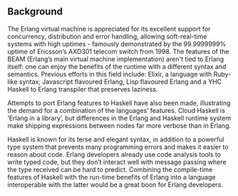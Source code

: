 ## Background

The Erlang virtual machine is appreciated for its excellent support for concurrency, distribution and error handling, allowing soft-real-time systems with high uptimes - famously demonstrated by the 99.9999999% uptime of Ericsson’s AXD301 telecom switch from 1998. The features of the BEAM (Erlang’s main virtual machine implementation) aren't tied to Erlang itself: one can enjoy the benefits of the runtime with a different syntax and semantics. Previous efforts in this field include: Elixir, a language with Ruby-like syntax; Javascript flavoured Erlang, Lisp flavoured Erlang and a YHC Haskell to Erlang transpiler that preserves laziness.

Attempts to port Erlang features to Haskell have also been made, illustrating the demand for a combination of the languages’ features. Cloud Haskell is ‘Erlang in a library’, but differences in the Erlang and Haskell runtime system make shipping expressions between nodes far more verbose than in Erlang.  

Haskell is known for its terse and elegant syntax, in addition to a powerful type system that prevents many programming errors and makes it easier to reason about code. Erlang developers already use code analysis tools to write typed code, but they don’t interact well with message passing where the type received can be hard to predict. Combining the compile-time features of Haskell with the run-time benefits of Erlang into a language interoperable with the latter would be a great boon for Erlang developers.
